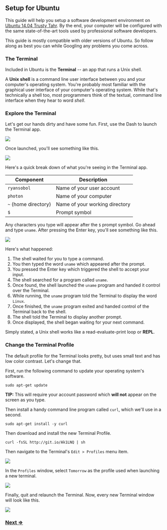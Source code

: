 Setup for Ubuntu
----------------

This guide will help you setup a software development environment on [Ubuntu 14.04 Trusty Tahr](http://releases.ubuntu.com/14.04/). By the end, your computer will be configured with the same state-of-the-art tools used by professional software developers.

This guide is mostly compatible with older versions of Ubuntu. So follow along as best you can while Googling any problems you come across.


### The Terminal

Included in Ubuntu is the **Terminal** -- an app that runs a Unix shell.

A **Unix shell** is a command line user interface between you and your computer's operating system. You're probably most familiar with the graphical user interface of your computer's operating system. While that's technically a shell too, most programmers think of the textual, command line interface when they hear to word _shell_.


### Explore the Terminal

Let's get our hands dirty and have some fun. First, use the Dash to launch the Terminal app.

![](https://i.imgur.com/qH7fROg.png)

Once launched, you'll see something like this.

![](https://i.imgur.com/DObOFyg.png)

Here's a quick break down of what you're seeing in the Terminal app.

| Component             | Description                            |
| --------------------- | -------------------------------------- |
| `ryansobol`           | Name of your user account              |
| `photon`              | Name of your computer                  |
| `~` (home directory)  | Name of your working directory         |
| `$`                   | Prompt symbol                          |

Any characters you type will appear after the `$` prompt symbol. Go ahead and type `uname`. After pressing the Enter key, you'll see something like this.

![](https://i.imgur.com/9pstZZc.png)

Here's what happened:

1. The shell waited for you to type a command.
1. You then typed the word `uname` which appeared after the prompt.
1. You pressed the Enter key which triggered the shell to accept your input.
1. The shell searched for a program called `uname`.
1. Once found, the shell launched the `uname` program and handed it control over the Terminal.
1. While running, the `uname` program told the Terminal to display the word `Linux`.
1. Once finished, the `uname` program exited and handed control of the Terminal back to the shell.
1. The shell told the Terminal to display another prompt.
1. Once displayed, the shell began waiting for your next command.

Simply stated, a Unix shell works like a read-evaluate-print loop or **REPL**.


### Change the Terminal Profile

The default profile for the Terminal looks pretty, but uses small text and has low color contrast. Let's change that.

First, run the following command to update your operating system's software.

```
sudo apt-get update
```

**TIP:** This will require your account password which **will not** appear on the screen as you type.

Then install a handy command line program called `curl`, which we'll use in a second.

```
sudo apt-get install -y curl
```

Then download and install the new Terminal Profile.

```
curl -fsSL http://git.io/Ak1LNQ | sh
```


Then navigate to the Terminal's `Edit > Profiles` menu item.

![](https://i.imgur.com/urVA5BE.png)

In the `Profiles` window, select `Tomorrow` as the profile used when launching a new terminal.

![](https://i.imgur.com/8oemVp3.png)

Finally, quit and relaunch the Terminal. Now, every new Terminal window will look like this.

![](https://imgur.com/JCIdYi7.png)


### [Next ⇒](2_apt.md)
